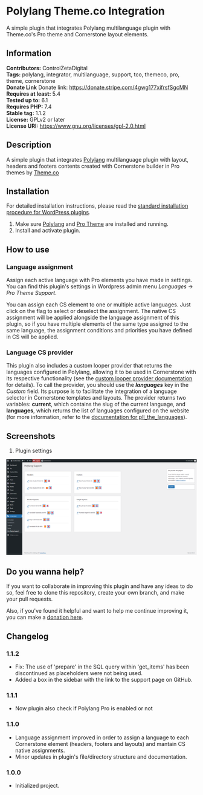# Polylang Theme.co Integration

A simple plugin that integrates Polylang multilanguage plugin with Theme.co's Pro theme and Cornerstone layout elements.

## Information

**Contributors:** ControlZetaDigital<br />
**Tags:** polylang, integrator, multilanguage, support, tco, themeco, pro, theme, cornerstone<br />
**Donate Link** Donate link: https://donate.stripe.com/4gwg177xifrsfSgcMN<br />
**Requires at least:** 5.4<br />
**Tested up to:** 6.1<br />
**Requires PHP:** 7.4<br />
**Stable tag:** 1.1.2<br />
**License:** GPLv2 or later<br />
**License URI:** https://www.gnu.org/licenses/gpl-2.0.html

## Description

A simple plugin that integrates [Polylang](https://polylang.pro/) multilanguage plugin with layout, headers and footers contents created with Cornerstone builder in Pro themes by [Theme.co](https://theme.co/pro)

## Installation 

For detailed installation instructions, please read the [standard installation procedure for WordPress plugins](https://codex.wordpress.org/Managing_Plugins#Installing_Plugins).

1. Make sure [Polylang](https://polylang.pro/) and [Pro Theme](https://theme.co/pro) are installed and running.
2. Install and activate plugin.

## How to use

### Language assignment

Assign each active language with Pro elements you have made in settings. You can find this plugin's settings in Wordpress admin menu *Languages* -> *Pro Theme Support*.

You can assign each CS element to one or multiple active languages. Just click on the flag to select or deselect the assignment. The native CS assignment will be applied alongside the language assignment of this plugin, so if you have multiple elements of the same type assigned to the same language, the assignment conditions and priorities you have defined in CS will be applied.

### Language CS provider

This plugin also includes a custom looper provider that returns the languages configured in Polylang, allowing it to be used in Cornerstone with its respective functionality (see the [custom looper provider documentation](https://theme.co/docs/loopers#custom) for details). To call the provider, you should use the ***languages*** key in the *Custom* field. Its purpose is to facilitate the integration of a language selector in Cornerstone templates and layouts. The provider returns two variables: **current**, which contains the slug of the current language, and **languages**, which returns the list of languages configured on the website (for more information, refer to the [documentation for pll_the_languages](https://polylang.pro/doc/function-reference/)).

## Screenshots

1. Plugin settings

![Plugin Settings](settings.png)

## Do you wanna help?

If you want to collaborate in improving this plugin and have any ideas to do so, feel free to clone this repository, create your own branch, and make your pull requests.

Also, if you've found it helpful and want to help me continue improving it, you can make a [donation here](https://donate.stripe.com/4gwg177xifrsfSgcMN).

## Changelog

### 1.1.2
 - Fix: The use of 'prepare' in the SQL query within 'get_items' has been discontinued as placeholders were not being used.
 - Added a box in the sidebar with the link to the support page on GitHub.

### 1.1.1
 - Now plugin also check if Polylang Pro is enabled or not

### 1.1.0
 - Language assignment improved in order to assign a language to each Cornerstone element (headers, footers and layouts) and mantain CS native assignments.
 - Minor updates in plugin's file/directory structure and documentation.

### 1.0.0
 - Initialized project.